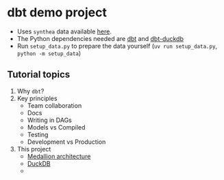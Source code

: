 # dbt demo project

- Uses `synthea` data available [here](https://synthetichealth.github.io/synthea/).
- The Python dependencies needed are [dbt](https://github.com/dbt-labs/dbt-core) and [dbt-duckdb](https://github.com/duckdb/dbt-duckdb)
- Run `setup_data.py` to prepare the data yourself (`uv run setup_data.py`, `python -m setup_data`)

## Tutorial topics

1. Why `dbt`?
2. Key principles
   - Team collaboration
   - Docs
   - Writing in DAGs
   - Models vs Compiled
   - Testing  
   - Development vs Production
3. This project
   - [Medallion architecture](https://www.databricks.com/glossary/medallion-architecture)
   - [DuckDB](https://duckdb.org)
   - 
